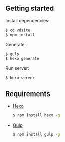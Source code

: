## Getting started

Install dependencies:

``` bash
$ cd vdsite
$ npm install
```

Generate:

``` bash
$ gulp
$ hexo generate
```

Run server:

``` bash
$ hexo server
```

## Requirements

- [Hexo](http://hexo.io/)

	``` bash
  $ npm install hexo -g
  ```

- [Gulp](http://gulpjs.com/)

	``` bash
	$ npm install gulp -g
	```
